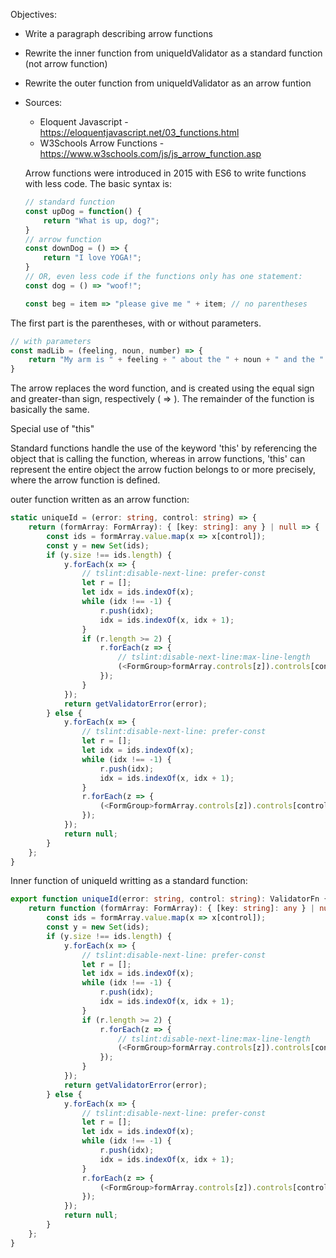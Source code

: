 Objectives:
- Write a paragraph describing arrow functions
- Rewrite the inner function from uniqueIdValidator as a standard function (not arrow function)
- Rewrite the outer function from uniqueIdValidator as an arrow funtion
- Sources:
    * Eloquent Javascript - https://eloquentjavascript.net/03_functions.html
    * W3Schools Arrow Functions - https://www.w3schools.com/js/js_arrow_function.asp

    Arrow functions were introduced in 2015 with ES6 to write functions with less code. The basic syntax is:

    ```javascript
    // standard function
    const upDog = function() {
        return "What is up, dog?";
    }
    // arrow function
    const downDog = () => {
        return "I love YOGA!";
    }
    // OR, even less code if the functions only has one statement:
    const dog = () => "woof!";

    const beg = item => "please give me " + item; // no parentheses
    ```
The first part is the parentheses, with or without parameters.
```javascript
// with parameters
const madLib = (feeling, noun, number) => {
    return "My arm is " + feeling + " about the " + noun + " and the " + number + " pizzas I ate!";
}    
```
The arrow replaces the word function, and is created using the equal sign and greater-than sign, respectively ( => ). The remainder of the function is basically the same.

Special use of "this"

Standard functions handle the use of the keyword 'this' by referencing the object that is calling the function, whereas in arrow functions, 'this' can represent the entire object the arrow fuction belongs to or more precisely, where the arrow function is defined. 


outer function written as an arrow function:
```typescript
static uniqueId = (error: string, control: string) => {
    return (formArray: FormArray): { [key: string]: any } | null => {
        const ids = formArray.value.map(x => x[control]);
        const y = new Set(ids);
        if (y.size !== ids.length) {
            y.forEach(x => {
                // tslint:disable-next-line: prefer-const
                let r = [];
                let idx = ids.indexOf(x);
                while (idx !== -1) {
                    r.push(idx);
                    idx = ids.indexOf(x, idx + 1);
                }
                if (r.length >= 2) {
                    r.forEach(z => {
                        // tslint:disable-next-line:max-line-length
                        (<FormGroup>formArray.controls[z]).controls[control].setErrors(getValidatorError(error));
                    });
                }
            });
            return getValidatorError(error);
        } else {
            y.forEach(x => {
                // tslint:disable-next-line: prefer-const
                let r = [];
                let idx = ids.indexOf(x);
                while (idx !== -1) {
                    r.push(idx);
                    idx = ids.indexOf(x, idx + 1);
                }
                r.forEach(z => {
                    (<FormGroup>formArray.controls[z]).controls[control].setErrors(null);
                });
            });
            return null;
        }
    };
}

```
Inner function of uniqueId writting as a standard function:
```typescript
export function uniqueId(error: string, control: string): ValidatorFn {
    return function (formArray: FormArray): { [key: string]: any } | null { // return in FRONT of function?
        const ids = formArray.value.map(x => x[control]);
        const y = new Set(ids);
        if (y.size !== ids.length) {
            y.forEach(x => {
                // tslint:disable-next-line: prefer-const
                let r = [];
                let idx = ids.indexOf(x);
                while (idx !== -1) {
                    r.push(idx);
                    idx = ids.indexOf(x, idx + 1);
                }
                if (r.length >= 2) {
                    r.forEach(z => {
                        // tslint:disable-next-line:max-line-length
                        (<FormGroup>formArray.controls[z]).controls[control].setErrors(getValidatorError(error));
                    });
                }
            });
            return getValidatorError(error);
        } else {
            y.forEach(x => {
                // tslint:disable-next-line: prefer-const
                let r = [];
                let idx = ids.indexOf(x);
                while (idx !== -1) {
                    r.push(idx);
                    idx = ids.indexOf(x, idx + 1);
                }
                r.forEach(z => {
                    (<FormGroup>formArray.controls[z]).controls[control].setErrors(null);
                });
            });
            return null;
        }
    };
}
```